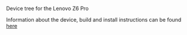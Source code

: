 Device tree for the Lenovo Z6 Pro

Information about the device, build and install instructions can be found [here](http://wiki.lineageos.org/devices/zippo/)
